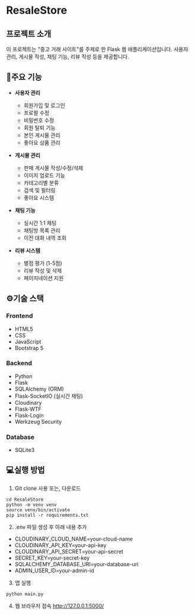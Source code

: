 # ResaleStore

## 프로젝트 소개
이 프로젝트는 "중고 거래 사이트"를 주제로 한 Flask 웹 애플리케이션입니다. 사용자 관리, 게시물 작성, 채팅 기능, 리뷰 작성 등을 제공합니다.

## 📌주요 기능
- **사용자 관리**
  - 회원가입 및 로그인
  - 프로필 수정
  - 비밀번호 수정
  - 회원 탈퇴 기능
  - 본인 게시물 관리
  - 좋아요 상품 관리

- **게시물 관리**
  - 판매 게시물 작성/수정/삭제
  - 이미지 업로드 기능
  - 카테고리별 분류
  - 검색 및 필터링
  - 좋아요 시스템

- **채팅 기능**
  - 실시간 1:1 채팅
  - 채팅방 목록 관리
  - 이전 대화 내역 조회

- **리뷰 시스템**
  - 별점 평가 (1-5점)
  - 리뷰 작성 및 삭제
  - 페이지네이션 지원

## ⚙️기술 스택
### Frontend
- HTML5
- CSS
- JavaScript
- Bootstrap 5

### Backend
- Python
- Flask
- SQLAlchemy (ORM)
- Flask-SocketIO (실시간 채팅)
- Cloudinary
- Flask-WTF
- Flask-Login
- Werkzeug Security

### Database
- SQLite3

## 💻실행 방법
1. Git clone 사용 또는, 다운로드
```
cd ResaleStore
python -m venv venv
source venv/bin/activate
pip install -r requirements.txt
```
2. .env 파일 생성 후 아래 내용 추가
- CLOUDINARY_CLOUD_NAME=your-cloud-name
- CLOUDINARY_API_KEY=your-api-key
- CLOUDINARY_API_SECRET=your-api-secret
- SECRET_KEY=your-secret-key
- SQLALCHEMY_DATABASE_URI=your-database-uri
- ADMIN_USER_ID=your-admin-id
3. 앱 실행
```
python main.py
```
4. 웹 브라우저 접속 <http://127.0.0.1:5000/>

